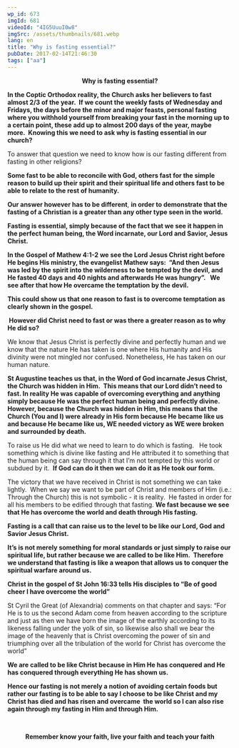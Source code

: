 ```yaml
---
wp_id: 673
imgId: 681
videoId: "4IG5UuuI0w8"
imgSrc: /assets/thumbnails/681.webp
lang: en
title: "Why is fasting essential?"
pubDate: 2017-02-14T21:46:30
tags: ["aa"]
---
```


<p style="text-align: center;"><strong>Why is fasting essential?</strong></p>
<p style="text-align: left;"><strong>In the Coptic Orthodox reality, the Church asks her believers to fast almost 2/3 of the year.  If we count the weekly fasts of Wednesday and Fridays, the days before the minor and major feasts, personal fasting where you withhold yourself from breaking your fast in the morning up to a certain point, these add up to almost 200 days of the year, maybe more.  Knowing this we need to ask why is fasting essential in our church?</strong></p>
<p>To answer that question we need to know how is our fasting different from fasting in other religions?</p>
<p><strong>Some fast to be able to reconcile with God, others fast for the simple reason to build up their spirit and their spiritual life and others fast to be able to relate to the rest of humanity.  </strong></p>
<p><strong>Our answer however has to be different</strong>, <strong>in order to demonstrate that the fasting of a Christian is a greater than any other type seen in the world.   </strong></p>
<p><strong>Fasting is essential, simply because of the fact that we see it happen in the perfect human being, the Word incarnate, our Lord and Savior, Jesus Christ. </strong></p>
<p><strong>In the Gospel of Mathew 4:1-2 we see the Lord Jesus Christ right before He begins His ministry, the evangelist Mathew says:  “And then Jesus was led by the spirit into the wilderness to be tempted by the devil, and He fasted 40 days and 40 nights and afterwards He was hungry”.   We see after that how He overcame the temptation by the devil.  </strong></p>
<p><strong>This could show us that one reason to fast is to overcome temptation as clearly shown in the gospel. </strong></p>
<p><strong> </strong><strong>However did Christ need to fast or was there a greater reason as to why He did so?</strong></p>
<p>We know that Jesus Christ is perfectly divine and perfectly human and we know that the nature He has taken is one where His humanity and His divinity were not mingled nor confused. Nonetheless, He has taken on our human nature.</p>
<p><strong>St Augustine teaches us that, in the Word of God incarnate Jesus Christ, the Church was hidden in Him.  This means that our Lord didn’t need to fast. In reality He was capable of overcoming everything and anything simply because He was the perfect human being and perfectly divine.  However, because the Church was hidden in Him, this means that the Church (You and I) were already in His form because He became like us and because He became like us, WE needed victory as WE were broken and surrounded by death.</strong></p>
<p>To raise us He did what we need to learn to do which is fasting.   He took something which is divine like fasting and He attributed it to something that the human being can say through it that I’m not tempted by this world or subdued by it.  <strong>If God can do it then we can do it as He took our form. </strong></p>
<p>The victory that we have received in Christ is not something we can take lightly.  When we say we want to be part of Christ and members of Him (i.e.: Through the Church) this is not symbolic - it is reality.  He fasted in order for all his members to be edified through that fasting. <strong>We fast because we see that He has overcome the world and death through His fasting. </strong></p>
<p><strong>Fasting is a call that can raise us to the level to be like our Lord, God and Savior Jesus Christ.</strong></p>
<p><strong>It’s is not merely something for moral standards or just simply to raise our spiritual life, but rather because we are called to be like Him.  Therefore we understand that fasting is like a weapon that allows us to conquer the spiritual warfare around us.</strong></p>
<p><strong>Christ in the gospel of St John 16:33 tells His disciples to “Be of good cheer I have overcome the world”</strong></p>
<p>St Cyril the Great (of Alexandria) comments on that chapter and says: “For He is to us the second Adam come from heaven according to the scripture and just as then we have born the image of the earthly according to its likeness falling under the yolk of sin, so likewise also shall we bear the image of the heavenly that is Christ overcoming the power of sin and triumphing over all the tribulation of the world for Christ has overcome the world”</p>
<p><strong>We are called to be like Christ because in Him He has conquered and He has conquered through everything He has shown us. </strong></p>
<p><strong>Hence our fasting is not merely a notion of avoiding certain foods but rather our fasting is to be able to say I choose to be like Christ and my Christ has died and has risen and overcame  the world so I can also rise again through my fasting in Him and through Him.  </strong></p>
<p>&nbsp;</p>
<p style="text-align: center;"><strong>Remember know your faith, live your faith and teach your faith</strong></p>
<p>&nbsp;</p>
